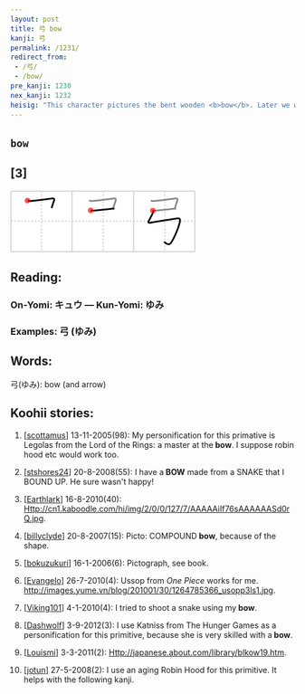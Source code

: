 ```yaml
---
layout: post
title: 弓 bow
kanji: 弓
permalink: /1231/
redirect_from:
 - /弓/
 - /bow/
pre_kanji: 1230
nex_kanji: 1232
heisig: "This character pictures the bent wooden <b>bow</b>. Later we will learn how to make the <i>bowstring</i> that goes with it (Frame 1490). If you stretch this character out and see the indentation on the left as its handle, the pictography should be clearer."
---
```


## `bow`

## [3]

<div class="stroke"><img src="../images/E5BC93.png" /></div>

## Reading:

### On-Yomi: キュウ &mdash; Kun-Yomi: ゆみ

### Examples: 弓 (ゆみ)

## Words:

弓(ゆみ): bow (and arrow)

## Koohii stories:

1) [<a href="http://kanji.koohii.com/profile/scottamus">scottamus</a>] 13-11-2005(98): My personification for this primative is Legolas from the Lord of the Rings: a master at the<strong> bow</strong>. I suppose robin hood etc would work too. 

2) [<a href="http://kanji.koohii.com/profile/stshores24">stshores24</a>] 20-8-2008(55): I have a<strong> BOW</strong> made from a SNAKE that I BOUND UP. He sure wasn&#039;t happy! 

3) [<a href="http://kanji.koohii.com/profile/Earthlark">Earthlark</a>] 16-8-2010(40): <a href="Http://cn1.kaboodle.com/hi/img/2/0/0/127/7/AAAAAiIf76sAAAAAASd0rQ.jpg">Http://cn1.kaboodle.com/hi/img/2/0/0/127/7/AAAAAiIf76sAAAAAASd0rQ.jpg</a>. 

4) [<a href="http://kanji.koohii.com/profile/billyclyde">billyclyde</a>] 20-8-2007(15): Picto: COMPOUND<strong> bow</strong>, because of the shape. 

5) [<a href="http://kanji.koohii.com/profile/bokuzukuri">bokuzukuri</a>] 16-1-2006(6): Pictograph, see book. 

6) [<a href="http://kanji.koohii.com/profile/Evangelo">Evangelo</a>] 26-7-2010(4): Ussop from <em>One Piece</em> works for me. <a href="http://images.yume.vn/blog/201001/30/1264785366_usopp3ls1.jpg">http://images.yume.vn/blog/201001/30/1264785366_usopp3ls1.jpg</a>. 

7) [<a href="http://kanji.koohii.com/profile/Viking101">Viking101</a>] 4-1-2010(4): I tried to shoot a snake using my<strong> bow</strong>. 

8) [<a href="http://kanji.koohii.com/profile/Dashwolf">Dashwolf</a>] 3-9-2012(3): I use Katniss from The Hunger Games as a personification for this primitive, because she is very skilled with a<strong> bow</strong>. 

9) [<a href="http://kanji.koohii.com/profile/Louismi">Louismi</a>] 3-3-2011(2): <a href="Http://japanese.about.com/library/blkow19.htm">Http://japanese.about.com/library/blkow19.htm</a>. 

10) [<a href="http://kanji.koohii.com/profile/jotun">jotun</a>] 27-5-2008(2): I use an aging Robin Hood for this primitive. It helps with the following kanji. 
